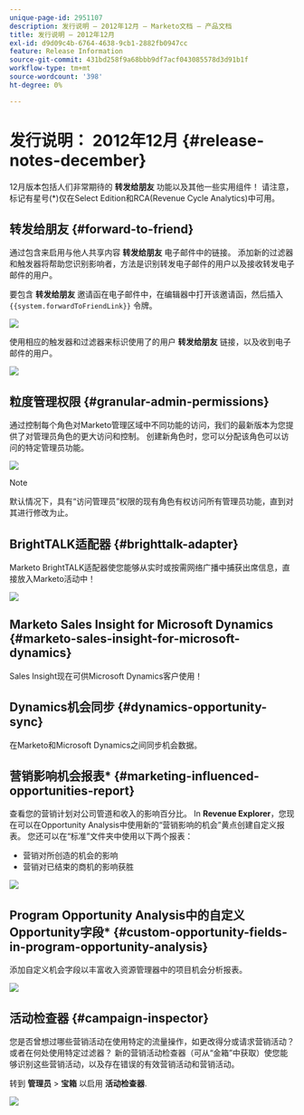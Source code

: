 ```yaml
---
unique-page-id: 2951107
description: 发行说明 — 2012年12月 — Marketo文档 — 产品文档
title: 发行说明 — 2012年12月
exl-id: d9d09c4b-6764-4638-9cb1-2882fb0947cc
feature: Release Information
source-git-commit: 431bd258f9a68bbb9df7acf043085578d3d91b1f
workflow-type: tm+mt
source-wordcount: '398'
ht-degree: 0%

---
```


# 发行说明： 2012年12月 {#release-notes-december}

12月版本包括人们非常期待的 **转发给朋友** 功能以及其他一些实用组件！ 请注意，标记有星号(&#42;)仅在Select Edition和RCA(Revenue Cycle Analytics)中可用。

## 转发给朋友 {#forward-to-friend}

通过包含来启用与他人共享内容 **转发给朋友** 电子邮件中的链接。 添加新的过滤器和触发器将帮助您识别影响者，方法是识别转发电子邮件的用户以及接收转发电子邮件的用户。

要包含 **转发给朋友** 邀请函在电子邮件中，在编辑器中打开该邀请函，然后插入 `{{system.forwardToFriendLink}}` 令牌。

![](assets/image2014-9-23-10-3a50-3a45.png)

使用相应的触发器和过滤器来标识使用了的用户 **转发给朋友** 链接，以及收到电子邮件的用户。

![](assets/image2014-9-23-10-3a50-3a56.png)

## 粒度管理权限 {#granular-admin-permissions}

通过控制每个角色对Marketo管理区域中不同功能的访问，我们的最新版本为您提供了对管理员角色的更大访问和控制。 创建新角色时，您可以分配该角色可以访问的特定管理员功能。

![](assets/image2014-9-23-10-3a51-3a18.png)

>[!NOTE]
>
>默认情况下，具有“访问管理员”权限的现有角色有权访问所有管理员功能，直到对其进行修改为止。

## BrightTALK适配器 {#brighttalk-adapter}

Marketo BrightTALK适配器使您能够从实时或按需网络广播中捕获出席信息，直接放入Marketo活动中！

![](assets/image2014-9-23-10-3a51-3a31.png)

## Marketo Sales Insight for Microsoft Dynamics {#marketo-sales-insight-for-microsoft-dynamics}

Sales Insight现在可供Microsoft Dynamics客户使用！

## Dynamics机会同步 {#dynamics-opportunity-sync}

在Marketo和Microsoft Dynamics之间同步机会数据。

## 营销影响机会报表&#42; {#marketing-influenced-opportunities-report}

查看您的营销计划对公司管道和收入的影响百分比。 In **Revenue Explorer**，您现在可以在Opportunity Analysis中使用新的“营销影响的机会”黄点创建自定义报表。 您还可以在“标准”文件夹中使用以下两个报表：

* 营销对所创造的机会的影响
* 营销对已结束的商机的影响获胜

![](assets/image2014-9-23-10-3a52-3a11.png)

## Program Opportunity Analysis中的自定义Opportunity字段&#42; {#custom-opportunity-fields-in-program-opportunity-analysis}

添加自定义机会字段以丰富收入资源管理器中的项目机会分析报表。

![](assets/image2014-9-23-10-3a52-3a23.png)

## 活动检查器 {#campaign-inspector}

您是否曾想过哪些营销活动在使用特定的流量操作，如更改得分或请求营销活动？ 或者在何处使用特定过滤器？ 新的营销活动检查器（可从“金箱”中获取）使您能够识别这些营销活动，以及存在错误的有效营销活动和营销活动。

转到 **管理员** > **宝箱** 以启用 **活动检查器**.

![](assets/image2014-9-23-10-3a52-3a39.png)
